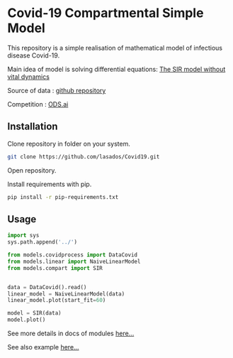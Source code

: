 # Covid-19 Compartmental Simple Model
This repository is a simple realisation of mathematical model of infectious disease Covid-19. 

Main idea of model is solving differential equations: [The SIR model without vital dynamics](https://en.wikipedia.org/wiki/Compartmental_models_in_epidemiology)

Source of data : [github repository](https://github.com/CSSEGISandData/COVID-19)

Competition : [ODS.ai](https://ods.ai/competitions/sberbank-covid19-forecast)

## Installation

Clone repository in folder on your system.
```bash
git clone https://github.com/lasados/Covid19.git
```
Open repository.

Install requirements with pip.

```bash
pip install -r pip-requirements.txt
```

## Usage
```python
import sys
sys.path.append('../')

from models.covidprocess import DataCovid
from models.linear import NaiveLinearModel
from models.compart import SIR


data = DataCovid().read()
linear_model = NaiveLinearModel(data)
linear_model.plot(start_fit=60)

model = SIR(data)
model.plot()
```

See more details in docs of modules [here...](https://github.com/lasados/Covid19/tree/master/models)

See also example [here...](https://github.com/lasados/Covid19/tree/master/notebooks)

